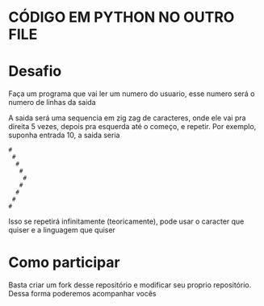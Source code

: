# CÓDIGO EM PYTHON NO OUTRO FILE

# Desafio
Faça um programa que vai ler um numero do usuario, esse numero será o numero de linhas da saida

A saida será uma sequencia em zig zag de caracteres, onde ele vai pra direita 5 vezes, depois pra esquerda até o começo, e repetir. Por exemplo, suponha entrada 10, a saida seria

```
#
 #
  #
   #
    #
   #
  #
 #
#
```

Isso se repetirá infinitamente (teoricamente), pode usar o caracter que quiser e a linguagem que quiser

# Como participar
Basta criar um fork desse repositório e modificar seu proprio repositório. Dessa forma poderemos acompanhar vocês
